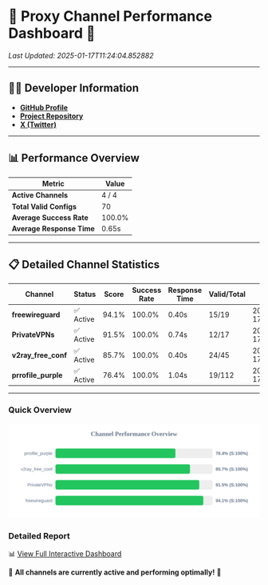 # 🌟 Proxy Channel Performance Dashboard 🌟

_Last Updated: 2025-01-17T11:24:04.852882_

---

## 👩‍💻 Developer Information

- **[GitHub Profile](https://github.com/4n0nymou3)**  
- **[Project Repository](https://github.com/4n0nymou3/multi-proxy-config-fetcher)**  
- **[X (Twitter)](https://x.com/4n0nymou3)**  

---

## 📊 Performance Overview

| Metric                | Value       |
|-----------------------|-------------|
| **Active Channels**   | 4 / 4       |
| **Total Valid Configs** | 70          |
| **Average Success Rate** | 100.0%      |
| **Average Response Time** | 0.65s       |

---

## 📋 Detailed Channel Statistics

| Channel          | Status     | Score  | Success Rate | Response Time | Valid/Total | Last Success               |
|------------------|------------|--------|--------------|---------------|-------------|----------------------------|
| **freewireguard**  | ✅ Active  | 94.1%  | 100.0% | 0.40s         | 15/19       | 2025-01-17T11:24:04.851033 |
| **PrivateVPNs**  | ✅ Active  | 91.5%  | 100.0% | 0.74s         | 12/17       | 2025-01-17T11:24:04.421320 |
| **v2ray_free_conf**  | ✅ Active  | 85.7%  | 100.0% | 0.40s         | 24/45       | 2025-01-17T11:24:03.643087 |
| **prrofile_purple**  | ✅ Active  | 76.4%  | 100.0% | 1.04s         | 19/112       | 2025-01-17T11:24:03.204358 |

---

### Quick Overview
<div align="center">
  <a href="https://raw.githubusercontent.com/nullluser/NullRepo/refs/heads/main/assets/channel_stats_chart.svg">
    <img src="https://raw.githubusercontent.com/nullluser/NullRepo/refs/heads/main/assets/channel_stats_chart.svg" alt="Source Performance Statistics" width="800">
  </a>
</div>

### Detailed Report
📊 [View Full Interactive Dashboard](https://htmlpreview.github.io/?https://github.com/nullluser/NullRepo/blob/main/assets/performance_report.html)

🎉 **All channels are currently active and performing optimally!** 🎉
